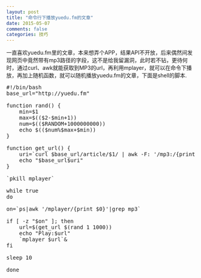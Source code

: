 ```yaml
---
layout: post
title: "命令行下播放yuedu.fm的文章"
date: 2015-05-07
comments: false
categories: 技巧
---
```

一直喜欢yuedu.fm里的文章，本来想弄个APP，结果API不开放，后来偶然间发现网页中竟然带有mp3路径的字段，这不是给我留漏洞，此时若不钻，更待何时，通过curl、awk就能获取到MP3的url，再利用mplayer，就可以在命令下播放，再加上随机函数，就可以随机播放yuedu.fm的文章，下面是shell的脚本.
<pre>
#!/bin/bash
base_url="http://yuedu.fm"

function rand() {
    min=$1  
    max=$(($2-$min+1))  
    num=$(($RANDOM+1000000000))
    echo $(($num%$max+$min))  
}

function get_url() {
    uri=`curl $base_url/article/$1/ | awk -F: '/mp3:/{print $2}'| sed 's/\"//g'`
    echo "$base_url$uri"
}

`pkill mplayer`

while true
do

on=`ps|awk '/mplayer/{print $0}'|grep mp3`

if [ -z "$on" ]; then
    url=$(get_url $(rand 1 1000))
    echo "Play:$url"
    `mplayer $url`&
fi

sleep 10

done
</pre>

